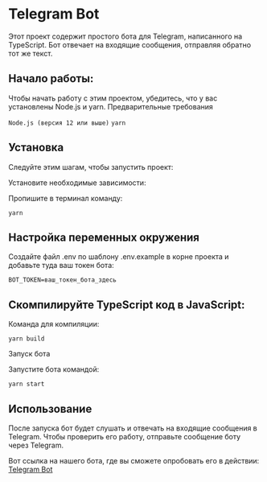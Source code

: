 <h1>Telegram Bot</h1>

Этот проект содержит простого бота для Telegram, написанного на TypeScript. Бот отвечает на входящие сообщения, отправляя обратно тот же текст.

<h2>Начало работы:</h2>

Чтобы начать работу с этим проектом, убедитесь, что у вас установлены Node.js и yarn.
Предварительные требования

`Node.js (версия 12 или выше)`
 `yarn`

<h2>Установка</h2>

Следуйте этим шагам, чтобы запустить проект:

Установите необходимые зависимости:

Пропишите в терминал команду: 

    yarn
        
<h2>Настройка переменных окружения</h2>

Создайте файл .env по шаблону .env.example в корне проекта и добавьте туда ваш токен бота:

`BOT_TOKEN=ваш_токен_бота_здесь`

<h2>Скомпилируйте TypeScript код в JavaScript:</h2>

Команда для компиляции: 

    yarn build

Запуск бота

Запустите бота командой:

    yarn start

<h2>Использование</h2>

После запуска бот будет слушать и отвечать на входящие сообщения в Telegram. Чтобы проверить его работу, отправьте сообщение боту через Telegram.

Вот ссылка на нашего бота, где вы сможете опробовать его в действии: <a href="t.me/retomagic_bot">Telegram Bot</a>
